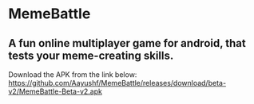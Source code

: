 # MemeBattle
## A fun online multiplayer game for android, that tests your meme-creating skills.
Download the APK from the link below:
https://github.com/Aayushf/MemeBattle/releases/download/beta-v2/MemeBattle-Beta-v2.apk

